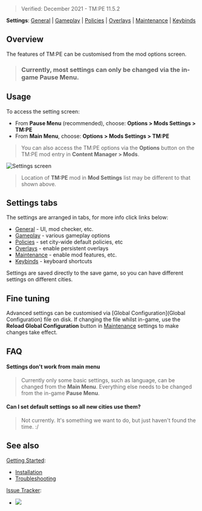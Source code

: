 > Verified: December 2021 - TM:PE 11.5.2

**Settings**: [General](General) | [Gameplay](Gameplay) | [Policies](Policies) | [Overlays](Overlays) | [Maintenance](Maintenance) | [Keybinds](Keybinds)

## Overview

The features of TM:PE can be customised from the mod options screen.

> ### Currently, most settings can only be changed via the in-game Pause Menu.

## Usage

To access the setting screen:

* From **Pause Menu** (recommended), choose: **Options > Mods Settings > TM:PE**
* From **Main Menu**, choose: **Options > Mods Settings > TM:PE**

> You can also access the TM:PE options via the **Options** button on the TM:PE mod entry in **Content Manager > Mods**.

![Settings screen](https://imgur.com/1uv2ubJ.png)
> Location of **TM:PE** mod in **Mod Settings** list may be different to that shown above.

## Settings tabs

The settings are arranged in tabs, for more info click links below:

* [General](General) - UI, mod checker, etc.
* [Gameplay](Gameplay) - various gameplay options
* [Policies](Policies) - set city-wide default policies, etc
* [Overlays](Overlays) - enable persistent overlays
* [Maintenance](Maintenance) - enable mod features, etc.
* [Keybinds](Keybinds) - keyboard shortcuts

Settings are saved directly to the save game, so you can have different settings on different cities.

## Fine tuning

Advanced settings can be customised via [Global Configuration](Global Configuration) file on disk. If changing the file whilst in-game, use the **Reload Global Configuration** button in [Maintenance](Maintenance) settings to make changes take effect.

## FAQ

#### Settings don't work from main menu
> Currently only some basic settings, such as language, can be changed from the **Main Menu**. Everything else needs to be changed from the in-game **Pause Menu**.

#### Can I set default settings so all new cities use them?
> Not currently. It's something we want to do, but just haven't found the time. :/

## See also

[Getting Started](Home.):

* [Installation](Installation)
* [Troubleshooting](Troubleshooting)

[Issue Tracker](https://github.com/krzychu124/Cities-Skylines-Traffic-Manager-President-Edition/issues):

* <a href="https://github.com/CitiesSkylinesMods/TMPE/labels/SETTINGS"><img src="https://img.shields.io/github/issues/CitiesSkylinesMods/TMPE/SETTINGS?label=SETTINGS&logo=github" /></a>
